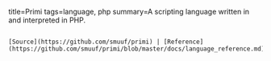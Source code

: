 title=Primi
tags=language, php
summary=A scripting language written in and interpreted in PHP.
~~~~~~

[Source](https://github.com/smuuf/primi) | [Reference](https://github.com/smuuf/primi/blob/master/docs/language_reference.md)

